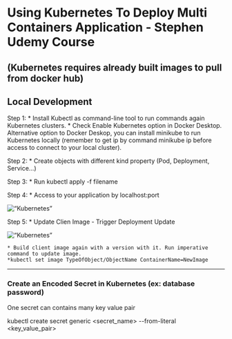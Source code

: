# Using Kubernetes To Deploy Multi Containers Application - Stephen Udemy Course
## (Kubernetes requires already built images to pull from docker hub)

## Local Development 

Step 1: 
    * Install Kubectl as command-line tool to run commands again Kubernetes clusters.
    * Check Enable Kubernetes option in Docker Desktop. Alternative option to Docker   Deskop, you can install minikube to run Kubernetes locally (remember to get ip by command minikube ip before access to connect to your local cluster). 

Step 2:
    * Create objects with different kind property (Pod, Deployment, Service...)

Step 3:
    * Run kubectl apply -f filename

Step 4:
    * Access to your application by localhost:port

<img width=“964” alt=“Kubernetes” src=“https://github.com/Nhukangasniemi/kubernetes/blob/main/images/minikube.png” />

Step 5:
    * Update Clien Image - Trigger Deployment Update

<img width=“964” alt=“Kubernetes” src=“https://github.com/Nhukangasniemi/kubernetes/blob/main/images/minikube.png” />

    * Build client image again with a version with it. Run imperative command to update image.
    *kubectl set image TypeOfObject/ObjectName ContainerName=NewImage 


-------

### Create an Encoded Secret in Kubernetes (ex: database password)
One secret can contains many key value pair

kubectl create secret generic <secret_name> --from-literal <key_value_pair>